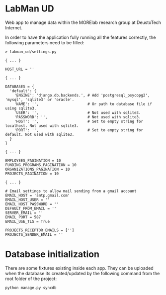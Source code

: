 LabMan UD
================

Web app to manage data within the MORElab research group at DeustoTech Internet.

In order to have the application fully running all the features correctly, the following parameters need to be filled:

    > labman_ud/settings.py

    { ... }

    HOST_URL = ''

    { ... }

    DATABASES = {
      'default': {
        'ENGINE': 'django.db.backends.', # Add 'postgresql_psycopg2', 'mysql', 'sqlite3' or 'oracle'.
        'NAME': '',                      # Or path to database file if using sqlite3.
        'USER': '',                      # Not used with sqlite3.
        'PASSWORD': '',                  # Not used with sqlite3.
        'HOST': '',                      # Set to empty string for localhost. Not used with sqlite3.
        'PORT': '',                      # Set to empty string for default. Not used with sqlite3.
      }
    }

    { ... }

    EMPLOYEES_PAGINATION = 10
    FUNDING_PROGRAMS_PAGINATION = 10
    ORGANIZATIONS_PAGINATION = 10
    PROJECTS_PAGINATION = 10

    { ... }

    # Email settings to allow mail sending from a gmail account
    EMAIL_HOST = 'smtp.gmail.com'
    EMAIL_HOST_USER = ''
    EMAIL_HOST_PASSWORD = ''
    DEFAULT_FROM_EMAIL = ''
    SERVER_EMAIL = ''
    EMAIL_PORT = 587
    EMAIL_USE_TLS = True

    PROJECTS_RECEPTOR_EMAILS = ['']
    PROJECTS_SENDER_EMAIL = ''

# Database initialization

There are some fixtures existing inside each app. They can be uploaded when the database its created/updated by the following command from the root folder of the project:

    python manage.py syncdb
